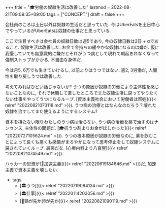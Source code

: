 +++
title = "🎓労働の奴隷生活は改善した"
lastmod = 2022-08-21T09:09:35+09:00
tags = ["CONCEPT"]
draft = false
+++

会社員のころは土日以外は奴隷の生活だと思っていた. 今はUberEatsを土日中心でやっているがUberEatsは奴隷の仕事だと思っている.

ここで注目すべきは会社員の奴隷日数は週5であり, 今の奴隷日数は2日 + αであること. 奴隷生活は改善した. お金で金持ちの緩やかな奴隷になるのは嫌だ. 仮に我慢していても無意識的に嫌だとそれがうつ病として現れて朝起きれなくなって強制ストップがかかる, 不自由な身体だ.

今は月5, 6万でも生きていけるし, 以前よりはうつではない. 週2, 3労働だ, 人間性を取り戻しうつは改善した.

考えてみればひどい話じゃないか? うつの原因が奴隷の労働により主体性を感じないことなのに, それで休職して直したところでまた奴隷生活に戻ってやりたくない仕事をやってうつになるループ. [資本主義社会において労働者は百姓]({{< relref "20220821073118.md" >}}). うつ病の治療とはなんなのだろう？壊れた奴隷を治すしてまた使えるようにするシステム?

資本を持たない限りわたしのうつ病は治らない. うつ病の治療を薬で治すのはナンセンス, 主体性の問題だ. [🎓抗うつ剤よりお金がほしかった]({{< relref "20220727105624.md" >}}). うつの根本原因が奴隷の労働なのに, 薬を飲むことによって良くも悪くも感情がまろやかになって思考停止をして奴隷システムに戻されていくループ. 最悪だな. [心療内科より八百屋]({{< relref "20220821074549.md" >}}).

ハッカーの思想が[📝加速主義]({{< relref "20220619184646.md" >}})だ, 加速主義で資本主義を壊したい.

-   tags.
    -   [🏛うつ]({{< relref "20220719084134.md" >}})
    -   [🏛仕事]({{< relref "20220114203056.md" >}})
    -   [🔖鶏が先か卵が先か]({{< relref "20220821090119.md" >}})
